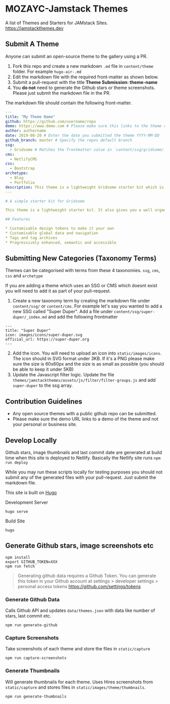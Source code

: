 # MOZAYC-Jamstack Themes

A list of Themes and Starters for JAMstack Sites. https://jamstackthemes.dev

## Submit A Theme

Anyone can submit an open-source theme to the gallery using a PR.

1. Fork this repo and create a new markdown `.md` file in `content/theme` folder. For example `hugo-air-.md`
2. Edit the markdown file with the required front-matter as shown below.
3. Submit a pull-request with the title **Theme Submission: theme-name**
4. You **do not** need to generate the Github stars or theme screenshots. Please just submit the markdown file in the PR.

The markdown file should contain the following front-matter.

```yaml
---
title: "My Theme Name"
github: https://github.com/username/repo
demo: https://www.demo.com # Please make sure this links to the theme demo and not your personal/business site
author: authorname
date: 2019-08-20 # Enter the date you submitted the theme YYYY-MM-DD
github_branch: master # Specify the repos default branch
ssg:
  - Gridsome # Matches the frontmatter value in `content/ssg/gridsome/_index.md Title`
cms:
  - NetlifyCMS
css:
  - Bootstrap
archetype:
  - Blog
  - Portfolio
description: This theme is a lightweight Gridsome starter kit which is perfect for a blog or a portfolio
---

# A simple starter kit for Gridsome

This theme is a lightweight starter kit. It also gives you a well organised starting point to extend it for yourself.

## Features

* Customisable design tokens to make it your own
* Customisable global data and navigation
* Tags and tag archives
* Progressively enhanced, semantic and accessible
```

## Submitting New Categories (Taxonomy Terms)
Themes can be categorised with terms from these 4 taxonomies. `ssg`, `cms`, `css` and `archetype`

If you are adding a theme which uses an SSG or CMS which doesnt exist you will need to add it as part of your pull-request.

1. Create a new taxonomy term by creating the markdown file under `content/ssg/` or `content/cms`. For example let's say you wanted to add a new SSG called "Super Duper". Add a file under `content/ssg/super-duper/_index.md` and add the following frontmatter
```
---
title: "Super Duper"
icon: images/icons/super-duper.svg
official_url: https://super-duper.org
---
```

2. Add the icon. You will need to upload an icon into `static/images/icons`. The icon should in SVG format under 3KB. If it's a PNG please make sure the size is 60x60px and the size is as small as possible (you should be able to keep it under 5KB)
3. Update the Javascript filter logic. Update the file `themes/jamstackthemes/assets/js/filter/filter-groups.js` and add `super-duper` to the ssg array.


## Contribution Guidelines

* Any open source themes with a public github repo can be submitted.
* Please make sure the demo URL links to a demo of the theme and not your personal or business site.


## Develop Locally

Github stars, image thumbnails and last commit date are generated at build time when this site is deployed to Netlify. Basically the Netlify site runs `npm run deploy`

While you may run these scripts locally for testing purposes you should not submit any of the generated files with your pull-request. Just submit the markdown file.

This site is built on [Hugo](https://gohugo.io/)

Development Server

```
hugo serve
```

Build Site

```
hugo
```

## Generate Github stars, image screenshots etc

```
npm install
export GITHUB_TOKEN=XXX
npm run fetch
```

> Generating github data requires a Github Token. You can generate this token in your Github account at settings > developer settings > personal access tokens https://github.com/settings/tokens


### Generate Github Data

Calls Github API and updates `data/themes.json` with data like number of stars, last commit etc.

```
npm run generate-github
```

### Capture Screenshots

Take screenshots of each theme and store the files in `static/capture`

```
npm run capture-screenshots
```

### Generate Thumbnails

Will generate thumbnails for each theme. Uses Hires screenshots from `static/capture` and stores files in `static/images/theme/thumbnails`.

```
npm run generate-thumbnails
```
